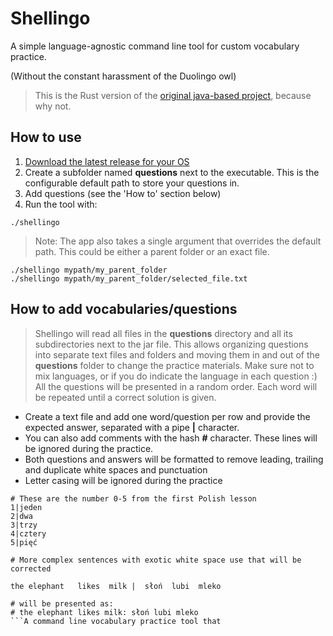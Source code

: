 # Shellingo

A simple language-agnostic command line tool for custom vocabulary practice.

(Without the constant harassment of the Duolingo owl)

> This is the Rust version of the [original java-based project](https://github.com/tlvlp/shellingo), because why not.

## How to use

1. [Download the latest release for your OS](https://github.com/tlvlp/shellingo-rust/releases)
2. Create a subfolder named **questions** next to the executable. This is the configurable default path to store your questions in.
3. Add questions (see the 'How to' section below)
4. Run the tool with:

```shell
./shellingo
```

> Note: The app also takes a single argument that overrides the default path.
> This could be either a parent folder or an exact file.

 ```shell
./shellingo mypath/my_parent_folder
./shellingo mypath/my_parent_folder/selected_file.txt
```

## How to add vocabularies/questions

> Shellingo will read all files in the **questions** directory and all its subdirectories next to the jar file.
> This allows organizing questions into separate text files and folders and moving them in and out of the **questions**
> folder to change the practice materials.
> Make sure not to mix languages, or if you do indicate the language in each question :)
> All the questions will be presented in a random order. Each word will be repeated until a correct solution is given.

- Create a text file and add one word/question per row and provide the expected answer,
separated with a pipe **|** character.
- You can also add comments with the hash **#** character. These lines will be ignored during the practice.
- Both questions and answers will be formatted to remove leading, trailing and duplicate white spaces and punctuation
- Letter casing will be ignored during the practice

```text
# These are the number 0-5 from the first Polish lesson
1|jeden
2|dwa
3|trzy
4|cztery
5|pięć
```

```text
# More complex sentences with exotic white space use that will be corrected

the elephant   likes  milk |  słoń  lubi  mleko

# will be presented as:
# the elephant likes milk: słoń lubi mleko
```A command line vocabulary practice tool that
